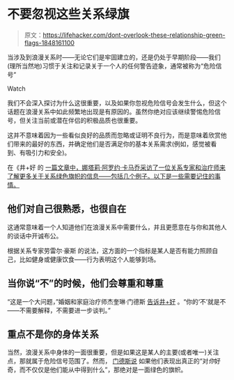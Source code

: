 # 不要忽视这些关系绿旗

> 原文：<https://lifehacker.com/dont-overlook-these-relationship-green-flags-1848161100>

当涉及到浪漫关系时——无论它们是牢固建立的，还是仍处于早期阶段——我们(理所当然地)习惯于关注和记录关于一个人的任何警告迹象，通常被称为“危险信号”

Watch

我们不会深入探讨为什么这很重要，以及如果你忽视危险信号会发生什么，但这个话题在浪漫关系中如此频繁地出现是有原因的。虽然你绝对应该继续警惕危险信号，但关注当前或潜在伴侣的积极品质也很重要。

这并不意味着因为一些看似良好的品质而忽略或证明不良行为，而是意味着欣赏他们带来的最好的东西，并确定他们是否满足你的基本关系需求(例如，感觉被看到、有吸引力和安全)。

在《井+好 的 [一篇文章中，娜塔莉·阿罗约·卡马乔采访了一位关系专家和治疗师来了解更多关于关系绿色旗帜的信息——包括几个例子。以下是一些需要记住的事情。](https://www.wellandgood.com/green-flags-in-relationship/)

## 他们对自己很熟悉，也很自在

这通常意味着一个人知道他们在浪漫关系中需要什么，并且更愿意在与你和其他人的谈话中开诚布公。

根据关系专家劳雷尔·豪斯 的说法，这方面的一个指标是某人是否有能力照顾自己，比如健身或健康饮食——行为表明这个人能够到场。

## 当你说“不”的时候，他们会尊重和尊重

“这是一个大问题，”婚姻和家庭治疗师杰奎琳·门德斯 [告诉井+好](https://www.wellandgood.com/green-flags-in-relationship/) 。“你的‘不’就是不——不需要解释，不需要进一步谈判。”

## 重点不是你的身体关系

当然，浪漫关系中身体的一面很重要，但是如果这是某人的主要(或者唯一)关注点，那就属于危险信号范围了。然而， [门德斯说](https://www.wellandgood.com/green-flags-in-relationship/) 如果他们表现出真正的“对*你*好奇，而不仅仅是他们能从中得到什么”，那绝对是一面绿色的旗帜。